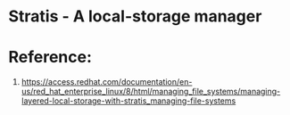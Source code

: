 # Stratis - A local-storage manager






# Reference:
1. https://access.redhat.com/documentation/en-us/red_hat_enterprise_linux/8/html/managing_file_systems/managing-layered-local-storage-with-stratis_managing-file-systems